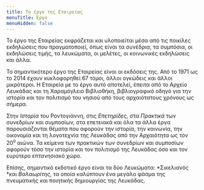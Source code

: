 ```yaml
---
title: Το έργο της Εταιρείας
menuTitle: Έργο
menuHidden: false
---
```


Το έργο της Εταιρείας εκφράζεται και υλοποιείται μέσα από τις ποικίλες εκδηλώσεις που πραγματοποιεί, όπως είναι τα συνέδρια, τα συμπόσια, οι εκδηλώσεις τιμής, τα λευκώματα, οι μελέτες, οι κοινωνικές εκδηλώσεις και άλλα.

Το σημαντικότερο έργο της Εταιρείας είναι οι εκδόσεις της. Από το 1971 ως το 2014 έχουν κυκλοφορηθεί 67 τόμοι, άλλοι ογκώδεις και άλλοι μικρότεροι. Η Εταιρεία με το έργο αυτό αποτελεί, έπειτα από το Αρχείο Λευκάδας και τη Χαραμόγλειο Βιβλιοθήκη, βιβλιογραφικό οδηγό για την ιστορία και τον πολιτισμό του νησιού από τους αρχαιότατους χρόνους ως σήμερα.

Στην *Ιστορία* του Ροντογιάννη, στις *Επετηρίδες,* στα *Πρακτικά* των συνεδρίων και συμποσίων, στα επετειακά και όλα τα άλλα έργα παρουσιάζονται θέματα που αφορούν την ιστορία, την κοινωνία, την οικονομία και τη λογοτεχνία της Λευκάδας από την Αρχαιότητα ως τον 20<sup>ό</sup> αιώνα. Τα κείμενα των πρακτικών των συνεδρίων και συμποσίων αφορούν τόσο την ιστορία και τον πολιτισμό της Λευκάδας όσο και τον ευρύτερο επτανησιακό χώρο.

Επίσης, σημαντικό εκδοτικό έργο είναι τα δύο Λευκώματα: *Σικελιανός *και *Βαλαωρίτης,* τα οποία καλύπτουν ένα μεγάλο φάσμα της πνευματικής και ποιητικής δημιουργίας της Λευκάδας.
